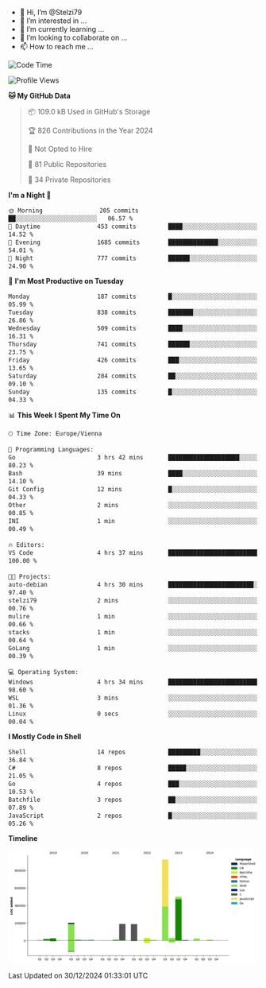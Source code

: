 - 👋 Hi, I’m @Stelzi79
- 👀 I’m interested in ...
- 🌱 I’m currently learning ...
- 💞️ I’m looking to collaborate on ...
- 📫 How to reach me ...

<!--START_SECTION:waka-->
![Code Time](http://img.shields.io/badge/Code%20Time-1%2C114%20hrs%2023%20mins-blue)

![Profile Views](http://img.shields.io/badge/Profile%20Views-0-blue)

**🐱 My GitHub Data** 

> 📦 109.0 kB Used in GitHub's Storage 
 > 
> 🏆 826 Contributions in the Year 2024
 > 
> 🚫 Not Opted to Hire
 > 
> 📜 81 Public Repositories 
 > 
> 🔑 34 Private Repositories 
 > 
**I'm a Night 🦉** 

```text
🌞 Morning                205 commits         ██░░░░░░░░░░░░░░░░░░░░░░░   06.57 % 
🌆 Daytime                453 commits         ████░░░░░░░░░░░░░░░░░░░░░   14.52 % 
🌃 Evening                1685 commits        ██████████████░░░░░░░░░░░   54.01 % 
🌙 Night                  777 commits         ██████░░░░░░░░░░░░░░░░░░░   24.90 % 
```
📅 **I'm Most Productive on Tuesday** 

```text
Monday                   187 commits         █░░░░░░░░░░░░░░░░░░░░░░░░   05.99 % 
Tuesday                  838 commits         ███████░░░░░░░░░░░░░░░░░░   26.86 % 
Wednesday                509 commits         ████░░░░░░░░░░░░░░░░░░░░░   16.31 % 
Thursday                 741 commits         ██████░░░░░░░░░░░░░░░░░░░   23.75 % 
Friday                   426 commits         ███░░░░░░░░░░░░░░░░░░░░░░   13.65 % 
Saturday                 284 commits         ██░░░░░░░░░░░░░░░░░░░░░░░   09.10 % 
Sunday                   135 commits         █░░░░░░░░░░░░░░░░░░░░░░░░   04.33 % 
```


📊 **This Week I Spent My Time On** 

```text
🕑︎ Time Zone: Europe/Vienna

💬 Programming Languages: 
Go                       3 hrs 42 mins       ████████████████████░░░░░   80.23 % 
Bash                     39 mins             ████░░░░░░░░░░░░░░░░░░░░░   14.10 % 
Git Config               12 mins             █░░░░░░░░░░░░░░░░░░░░░░░░   04.33 % 
Other                    2 mins              ░░░░░░░░░░░░░░░░░░░░░░░░░   00.85 % 
INI                      1 min               ░░░░░░░░░░░░░░░░░░░░░░░░░   00.49 % 

🔥 Editors: 
VS Code                  4 hrs 37 mins       █████████████████████████   100.00 % 

🐱‍💻 Projects: 
auto-debian              4 hrs 30 mins       ████████████████████████░   97.40 % 
stelzi79                 2 mins              ░░░░░░░░░░░░░░░░░░░░░░░░░   00.76 % 
mulire                   1 min               ░░░░░░░░░░░░░░░░░░░░░░░░░   00.66 % 
stacks                   1 min               ░░░░░░░░░░░░░░░░░░░░░░░░░   00.64 % 
GoLang                   1 min               ░░░░░░░░░░░░░░░░░░░░░░░░░   00.39 % 

💻 Operating System: 
Windows                  4 hrs 34 mins       █████████████████████████   98.60 % 
WSL                      3 mins              ░░░░░░░░░░░░░░░░░░░░░░░░░   01.36 % 
Linux                    0 secs              ░░░░░░░░░░░░░░░░░░░░░░░░░   00.04 % 
```

**I Mostly Code in Shell** 

```text
Shell                    14 repos            █████████░░░░░░░░░░░░░░░░   36.84 % 
C#                       8 repos             █████░░░░░░░░░░░░░░░░░░░░   21.05 % 
Go                       4 repos             ███░░░░░░░░░░░░░░░░░░░░░░   10.53 % 
Batchfile                3 repos             ██░░░░░░░░░░░░░░░░░░░░░░░   07.89 % 
JavaScript               2 repos             █░░░░░░░░░░░░░░░░░░░░░░░░   05.26 % 
```



**Timeline**

![Lines of Code chart](https://raw.githubusercontent.com/Stelzi79/Stelzi79/main/assets/bar_graph.png)


 Last Updated on 30/12/2024 01:33:01 UTC
<!--END_SECTION:waka-->

<!---
Stelzi79/Stelzi79 is a ✨ special ✨ repository because its `README.md` (this file) appears on your GitHub profile.
You can click the Preview link to take a look at your changes.
--->
